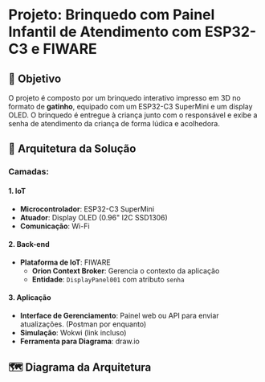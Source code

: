 # Projeto: Brinquedo com Painel Infantil de Atendimento com ESP32-C3 e FIWARE

## 🎯 Objetivo
O projeto é composto por um brinquedo interativo impresso em 3D no formato de **gatinho**, equipado com um ESP32-C3 SuperMini e um display OLED. O brinquedo é entregue à criança junto com o responsável e exibe a senha de atendimento da criança de forma lúdica e acolhedora.

## 🧱 Arquitetura da Solução

### Camadas:

#### 1. IoT
- **Microcontrolador**: ESP32-C3 SuperMini
- **Atuador**: Display OLED (0.96" I2C SSD1306)
- **Comunicação**: Wi-Fi

#### 2. Back-end
- **Plataforma de IoT**: FIWARE
  - **Orion Context Broker**: Gerencia o contexto da aplicação
  - **Entidade**: `DisplayPanel001` com atributo `senha`

#### 3. Aplicação
- **Interface de Gerenciamento**: Painel web ou API para enviar atualizações. (Postman por enquanto)
- **Simulação**: Wokwi (link incluso)
- **Ferramenta para Diagrama**: draw.io

## 🗺️ Diagrama da Arquitetura
